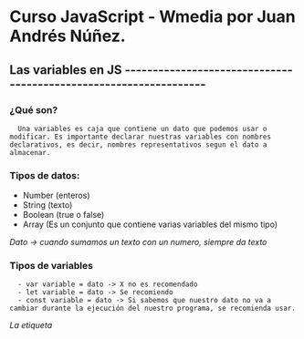 # Curso JavaScript - Wmedia por Juan Andrés Núñez.


## Las variables en JS -----------------------------------------------------------------

   ### ¿Qué son?
      Una variables es caja que contiene un dato que podemos usar o modificar. Es importante declarar nuestras variables con nombres declarativos, es decir, nombres representativos segun el dato a almacenar.

   ### Tipos de datos:
   - Number (enteros)
   - String (texto)
   - Boolean (true o false)
   - Array (Es un conjunto que contiene varias variables del mismo tipo)

   *Dato -> cuando sumamos un texto con un numero, siempre da texto*

   ### Tipos de variables
      - var variable = dato -> X no es recomendado 
      - let variable = dato -> Se recomiendo
      - const variable = dato -> Si sabemos que nuestro dato no va a cambiar durante la ejecución del nuestro programa, se recomienda usar.

   *La etiqueta <script> es la forma canonica de agregar js en nuestro archivo de HTML*
   *Atributo defer, es para agregar nuestro script en el head. Difiere la carga del JS hasta que el DOM este listo*
   *NoScript -> es para mostrar un mensaje de javascript desactivado, es decir, en nuestro navegador no esta javascript*



## Alzado o Hoisting -----------------------------------------------------------------
   - JavaScript es un lenguaje con tipos dinamicos, es decir, podemos asignar y reasignar diferentes tipos a una misma variable.
   - Para hacerlo tenemos que utilizar dos fases diferentes: declaración e inicialización.
      * var nombreVariable -> Declaración
      * nombreVariable = 12 -> Inicialización
      * nombreVariable = "Hola" -> Reasignación.

   - Cuando declaramos una variable sin ningun dato inicializado, JavaScript lo declara como undefined, es decir, variable creado en memoria pero no esta definida en cuanto dato.

   ### Hoisting
   - JavaScript alza por encima de todo nuestro codigo, todas las variables declaradas con Var y las inicializa con el valor undefined.
   - JavaScript alza todo el cuerpo de las funciones declaradas con 'function' por encima de todo nuestro codigo. 
   - Todo esto lo realiza internamente.
   - ReferenceError: Es cuando queremos usar la referencia a un identificador no creado
   - Console.log('variable') -> esto es una referencia a una variable



## Variable let y Ambito -----------------------------------------------------------
   - El ambito es la limitación de una variable, es decir, donde comienzan y terminan su uso. Tenemos ambitos de bloque {} y ambitos global, que esta por fuera de las funciónes o entre llaves {}.
   - Las variables declaradas con let tienen un AMBITO de bloque. Este ambito tiene ventajas como por ejemplo poder usar bucles y no mantener valores erroneos.
   - Las variables declaradas con LET no tienen HOISTING o ALZADO



## Variable CONST -------------------------------------------------------------------
   - Son declaración de variables con la diferencia que nuestro dato almacenado no varia durante la ejecucion del programa, por eso es el nombre de CONSTANTE.
   - Cuando asignamos un tipos de datos primitivos a una constante, su valor NO PUEDE ser reasignado durante la ejecución de nuestro programa, pero en cambio, cuanto asignamos tipos de datos compuestos, como por ejemplo objetos array, etc, ahi si podemos modificar el contenido del tipo de dato pero no cambiaria el dato asignado a la CONSTANTE
   - Las variables creadas con Const NO TIENEN hoisting asi como var o function, y su ambito es de BLOQUE al igual que let.




## Parámetro y Argumentos -----------------------------------------------------------------
   *Parámetros*
   - Todas las functiones pueden tener parametros
   - Los parámetros son accesibles como variables en el cuerpo de la función
   - Los parametros son creados cuando declaramos una function -> function nombreFunction(parametroA, parametroB){}
   - Podemos establecer valores por defecto para los parametros -> function nombreFunction(parametroA = 12, parametroB = 2){}

   *Argumentos*
   - Los argumentos son los valores que le pasamos a una función en su invocación -> nombreFunción(argumento1, argumento2);
   - Tener en cuenta la cantidad de argumentos que espera recibir una función para no tener errores. Misma cantidad de parámetros, misma cantidad de argumentos.

   *Podemos usar estructuras de control para validar los datos enviado y/o recibidos a una función*



